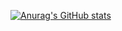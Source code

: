[![Anurag's GitHub stats](https://github-readme-stats.vercel.app/api?username=AlangGY)](https://github.com/anuraghazra/github-readme-stats)
